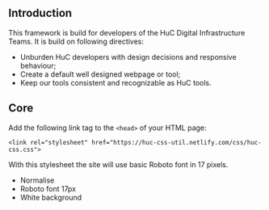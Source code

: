 ## Introduction
This framework is build for developers of the HuC Digital Infrastructure Teams. It is build on following directives:
* Unburden HuC developers with design decisions and responsive behaviour;
* Create a default well designed webpage or tool;
* Keep our tools consistent and recognizable as HuC tools.

## Core
Add the following link tag to the `<head>` of your HTML page:

`<link rel="stylesheet" href="https://huc-css-util.netlify.com/css/huc-css.css">`

With this stylesheet the site will use basic Roboto font in 17 pixels.
* Normalise
* Roboto font 17px
* White background
